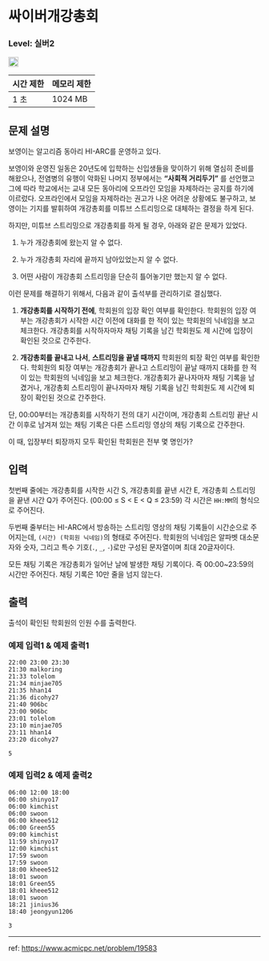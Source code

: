 # 싸이버개강총회

### Level: 실버2

<img class="left" src="https://d2gd6pc034wcta.cloudfront.net/tier/9.svg" style="width: 20px" />

| 시간 제한 | 메모리 제한 |
| -------- | ---------- |
| 1 초 | 1024 MB |

## 문제 설명

보영이는 알고리즘 동아리 HI-ARC를 운영하고 있다.

보영이와 운영진 일동은 20년도에 입학하는 신입생들을 맞이하기 위해 열심히 준비를 해왔으나, 전염병의 유행이 악화된 나머지 정부에서는 **“사회적 거리두기”** 를 선언했고 그에 따라 학교에서는 교내 모든 동아리에 오프라인 모임을 자제하라는 공지를 하기에 이르렀다. 오프라인에서 모임을 자제하라는 권고가 나온 어려운 상황에도 불구하고, 보영이는 기지를 발휘하여 개강총회를 미튜브 스트리밍으로 대체하는 결정을 하게 된다.

하지만, 미튜브 스트리밍으로 개강총회를 하게 될 경우, 아래와 같은 문제가 있었다.

1. 누가 개강총회에 왔는지 알 수 없다.

2. 누가 개강총회 자리에 끝까지 남아있었는지 알 수 없다.

3. 어떤 사람이 개강총회 스트리밍을 단순히 틀어놓기만 했는지 알 수 없다.

이런 문제를 해결하기 위해서, 다음과 같이 출석부를 관리하기로 결심했다.

1. **개강총회를 시작하기 전에**, 학회원의 입장 확인 여부를 확인한다. 학회원의 입장 여부는 개강총회가 시작한 시간 이전에 대화를 한 적이 있는 학회원의 닉네임을 보고 체크한다. 개강총회를 시작하자마자 채팅 기록을 남긴 학회원도 제 시간에 입장이 확인된 것으로 간주한다.

2. **개강총회를 끝내고 나서**, **스트리밍을 끝낼 때까지** 학회원의 퇴장 확인 여부를 확인한다. 학회원의 퇴장 여부는 개강총회가 끝나고 스트리밍이 끝날 때까지 대화를 한 적이 있는 학회원의 닉네임을 보고 체크한다. 개강총회가 끝나자마자 채팅 기록을 남겼거나, 개강총회 스트리밍이 끝나자마자 채팅 기록을 남긴 학회원도 제 시간에 퇴장이 확인된 것으로 간주한다.  

단, 00:00부터는 개강총회를 시작하기 전의 대기 시간이며, 개강총회 스트리밍 끝난 시간 이후로 남겨져 있는 채팅 기록은 다른 스트리밍 영상의 채팅 기록으로 간주한다.

이 때, 입장부터 퇴장까지 모두 확인된 학회원은 전부 몇 명인가?

## 입력

첫번째 줄에는 개강총회를 시작한 시간 S, 개강총회를 끝낸 시간 E, 개강총회 스트리밍을 끝낸 시간 Q가 주어진다. (00:00 ≤ S < E < Q ≤ 23:59)
각 시간은 `HH:MM`의 형식으로 주어진다.

두번째 줄부터는 HI-ARC에서 방송하는 스트리밍 영상의 채팅 기록들이 시간순으로 주어지는데, `(시간) (학회원 닉네임)`의 형태로 주어진다. 학회원의 닉네임은 알파벳 대소문자와 숫자, 그리고 특수 기호(`.`, `_`, `-`)로만 구성된 문자열이며 최대 20글자이다.

모든 채팅 기록은 개강총회가 일어난 날에 발생한 채팅 기록이다. 즉 00:00~23:59의 시간만 주어진다. 채팅 기록은 10만 줄을 넘지 않는다.

## 출력

출석이 확인된 학회원의 인원 수를 출력한다.

### 예제 입력1 & 예제 출력1

```text
22:00 23:00 23:30
21:30 malkoring
21:33 tolelom
21:34 minjae705
21:35 hhan14
21:36 dicohy27
21:40 906bc
23:00 906bc
23:01 tolelom
23:10 minjae705
23:11 hhan14
23:20 dicohy27

```

```text
5

```

### 예제 입력2 & 예제 출력2

```text
06:00 12:00 18:00
06:00 shinyo17
06:00 kimchist
06:00 swoon
06:00 kheee512
06:00 Green55
09:00 kimchist
11:59 shinyo17
12:00 kimchist
17:59 swoon
17:59 swoon
18:00 kheee512
18:01 swoon
18:01 Green55
18:01 kheee512
18:01 swoon
18:21 jinius36
18:40 jeongyun1206

```

```text
3

```

---

ref: https://www.acmicpc.net/problem/19583